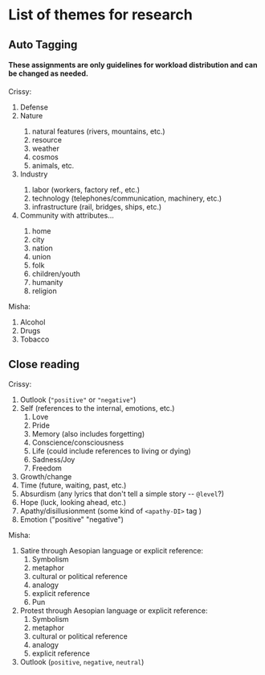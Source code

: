 # List of themes for research
## Auto Tagging
#### These assignments are only guidelines for workload distribution and can be changed as needed.
Crissy:
1. Defense <defense>
2. Nature <nature>
    1. natural features (rivers, mountains, etc.)
    2. resource
    3. weather
    4. cosmos
    5. animals, etc.
3. Industry <industry>
    1. labor (workers, factory ref., etc.)
    2. technology (telephones/communication, machinery, etc.)
    3. infrastructure (rail, bridges, ships, etc.)
4. Community <community> with attributes...
    1. home
    2. city
    3. nation
    4. union
    5. folk
    6. children/youth
    7. humanity
    8. religion


Misha:
1. Alcohol
2. Drugs
3. Tobacco

## Close reading

Crissy:
1. Outlook (`"positive"` or `"negative"`)
2. Self (references to the internal, emotions, etc.)
    1. Love
    2. Pride
    3. Memory (also includes forgetting)
    4. Conscience/consciousness
    5. Life (could include references to living or dying)
    6. Sadness/Joy
    7. Freedom
3. Growth/change
4. Time (future, waiting, past, etc.)
5. Absurdism (any lyrics that don't tell a simple story -- `@level`?)
6. Hope (luck, looking ahead, etc.)
7. Apathy/disillusionment (some kind of `<apathy-DI>` tag )
8. Emotion ("positive" "negative")

Misha:
1. Satire through Aesopian language or explicit reference:
   1. Symbolism
   2. metaphor 
   3. cultural or political reference 
   4. analogy
   5. explicit reference
   6. Pun
2. Protest through Aesopian language or explicit reference:
   1. Symbolism
   2. metaphor 
   3. cultural or political reference 
   4. analogy
   5. explicit reference
3. Outlook (`positive`, `negative`, `neutral`)
